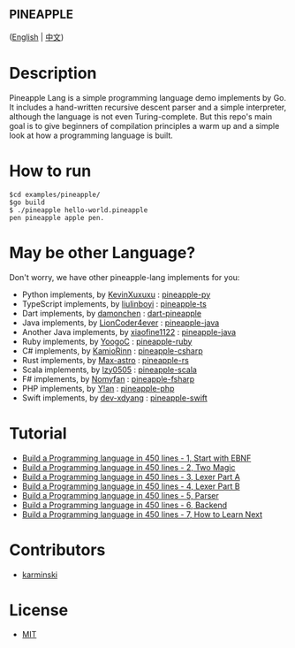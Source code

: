 PINEAPPLE
---------

([English](./README.md) | [中文](./README-zh-CN.md))


# Description

Pineapple Lang is a simple programming language demo implements by Go. It includes a hand-written recursive descent parser and a simple interpreter, although the language is not even Turing-complete. But this repo's main goal is to give beginners of compilation principles a warm up and a simple look at how a programming language is built.


# How to run

```terminal
$cd examples/pineapple/
$go build
$ ./pineapple hello-world.pineapple
pen pineapple apple pen.

```

# May be other Language?

Don't worry, we have other pineapple-lang implements for you:  

- Python implements, by [KevinXuxuxu](https://github.com/KevinXuxuxu) : [pineapple-py](https://github.com/KevinXuxuxu/pineapple-py)
- TypeScript implements, by [liulinboyi](https://github.com/liulinboyi) : [pineapple-ts](https://github.com/liulinboyi/pineapple-ts)
- Dart implements, by [damonchen](https://github.com/damonchen) : [dart-pineapple](https://github.com/damonchen/dart-pineapple)
- Java implements, by [LionCoder4ever](https://github.com/LionCoder4ever) : [pineapple-java](https://github.com/LionCoder4ever/pineapple-java)
- Another Java implements, by [xiaofine1122](https://github.com/xiaofine1122) : [pineapple-java](https://github.com/xiaofine1122/pineapple-java)
- Ruby implements, by [YoogoC](https://github.com/YoogoC) : [pineapple-ruby](https://github.com/YoogoC/pineapple-ruby)
- C# implements, by [KamioRinn](https://github.com/KamioRinn) : [pineapple-csharp](https://github.com/KamioRinn/pineapple-csharp)
- Rust implements, by [Max-astro](https://github.com/Max-astro) : [pineapple-rs](https://github.com/Max-astro/pineapple-rs)
- Scala implements, by [lzy0505](https://github.com/lzy0505) : [pineapple-scala](https://github.com/lzy0505/pineapple-scala)
- F# implements, by [Nomyfan](https://github.com/Nomyfan) : [pineapple-fsharp](https://github.com/Nomyfan/pineapple-fsharp)
- PHP implements, by [Y!an](https://github.com/YianAndCode) : [pineapple-php](https://github.com/YianAndCode/pineapple-php)
- Swift implements, by [dev-xdyang](https://github.com/dev-xdyang) : [pineapple-swift](https://github.com/dev-xdyang/pineapple-swift)


# Tutorial

- [Build a Programming language in 450 lines - 1, Start with EBNF](https://zhuanlan.zhihu.com/p/341405385)
- [Build a Programming language in 450 lines - 2, Two Magic](https://zhuanlan.zhihu.com/p/341532964)
- [Build a Programming language in 450 lines - 3, Lexer Part A](https://zhuanlan.zhihu.com/p/341840788)
- [Build a Programming language in 450 lines - 4, Lexer Part B](https://zhuanlan.zhihu.com/p/342036670)
- [Build a Programming language in 450 lines - 5, Parser](https://zhuanlan.zhihu.com/p/342333858)
- [Build a Programming language in 450 lines - 6, Backend](https://zhuanlan.zhihu.com/p/342457860)
- [Build a Programming language in 450 lines - 7, How to Learn Next](https://zhuanlan.zhihu.com/p/342982862)


# Contributors

- [karminski](https://github.com/karminski)

# License

- [MIT](./LICENSE)
